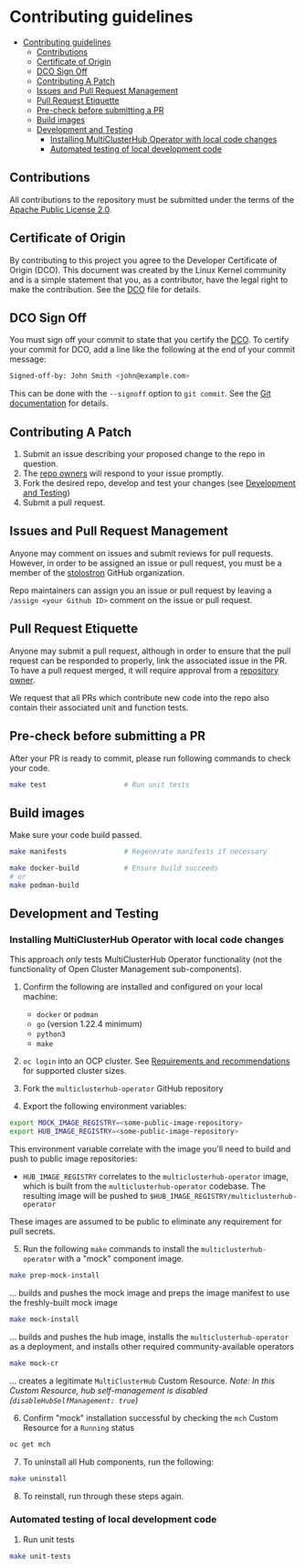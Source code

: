 [comment]: # ( Copyright Contributors to the Open Cluster Management project )

# Contributing guidelines

- [Contributing guidelines](#contributing-guidelines)
  - [Contributions](#contributions)
  - [Certificate of Origin](#certificate-of-origin)
  - [DCO Sign Off](#dco-sign-off)
  - [Contributing A Patch](#contributing-a-patch)
  - [Issues and Pull Request Management](#issues-and-pull-request-management)
  - [Pull Request Etiquette](#pull-request-etiquette)
  - [Pre-check before submitting a PR](#pre-check-before-submitting-a-pr)
  - [Build images](#build-images)
  - [Development and Testing](#development-and-testing)
    - [Installing MultiClusterHub Operator with local code changes](#installing-multiclusterhub-operator-with-local-code-changes)
    - [Automated testing of local development code](#automated-testing-of-local-development-code)

## Contributions

All contributions to the repository must be submitted under the terms of the [Apache Public License 2.0](https://www.apache.org/licenses/LICENSE-2.0).

## Certificate of Origin

By contributing to this project you agree to the Developer Certificate of
Origin (DCO). This document was created by the Linux Kernel community and is a
simple statement that you, as a contributor, have the legal right to make the
contribution. See the [DCO](DCO) file for details.

## DCO Sign Off

You must sign off your commit to state that you certify the
[DCO](https://github.com/open-cluster-management-io/community/blob/main/DCO).
To certify your commit for DCO, add a line like the following at the end of your commit message:

```bash
Signed-off-by: John Smith <john@example.com>
```

This can be done with the `--signoff` option to `git commit`. See the [Git documentation](https://git-scm.com/docs/git-commit#Documentation/git-commit.txt--s) for details.

## Contributing A Patch

1. Submit an issue describing your proposed change to the repo in question.
2. The [repo owners](OWNERS) will respond to your issue promptly.
3. Fork the desired repo, develop and test your changes (see [Development and Testing](#development-and-testing))
4. Submit a pull request.

## Issues and Pull Request Management

Anyone may comment on issues and submit reviews for pull requests. However, in order to be assigned an issue or pull
request, you must be a member of the [stolostron](https://github.com/stolostron) GitHub organization.

Repo maintainers can assign you an issue or pull request by leaving a `/assign <your Github ID>` comment on the issue
or pull request.

## Pull Request Etiquette

Anyone may submit a pull request, although in order to ensure that the pull request can be responded to properly,
link the associated issue in the PR. To have a pull request merged, it will require approval from a
[repository owner](OWNERS).

We request that all PRs which contribute new code into the repo also contain their associated unit and function tests.

## Pre-check before submitting a PR

After your PR is ready to commit, please run following commands to check your code.

```bash
make test                   # Run unit tests
```

## Build images

Make sure your code build passed.

```bash
make manifests              # Regenerate manifests if necessary

make docker-build           # Ensure build succeeds
# or
make podman-build
```

## Development and Testing

### Installing MultiClusterHub Operator with local code changes

This approach _only_ tests MultiClusterHub Operator functionality (not the functionality of Open Cluster Management
sub-components).

1. Confirm the following are installed and configured on your local machine:

   - `docker` or `podman`
   - `go` (version 1.22.4 minimum)
   - `python3`
   - `make`

2. `oc login` into an OCP cluster. See [Requirements and recommendations](https://access.redhat.com/documentation/en-us/red_hat_advanced_cluster_management_for_kubernetes/2.2/html/install/installing#requirements-and-recommendations) for supported cluster sizes.

3. Fork the `multiclusterhub-operator` GitHub repository

4. Export the following environment variables:

```bash
export MOCK_IMAGE_REGISTRY=<some-public-image-repository>
export HUB_IMAGE_REGISTRY=<some-public-image-repository>
```

This environment variable correlate with the image you'll need to build and push to public image repositories:

- `HUB_IMAGE_REGISTRY` correlates to the `multiclusterhub-operator` image, which is built from the `multiclusterhub-operator` codebase. The resulting image will be pushed to `$HUB_IMAGE_REGISTRY/multiclusterhub-operator`

These images are assumed to be public to eliminate any requirement for pull secrets.

5. Run the following `make` commands to install the `multiclusterhub-operator` with a "mock" component image.

```bash
make prep-mock-install
```

... builds and pushes the mock image and preps the image manifest to use the freshly-built mock image

```bash
make mock-install
```

... builds and pushes the hub image, installs the `multiclusterhub-operator` as a deployment, and installs other required community-available operators

```bash
make mock-cr
```

... creates a legitimate `MultiClusterHub` Custom Resource. *Note: In this Custom Resource, hub self-management is disabled (`disableHubSelfManagement: true`)*

6. Confirm "mock" installation successful by checking the `mch` Custom Resource for a `Running` status

```bash
oc get mch
```

7. To uninstall all Hub components, run the following:

```bash
make uninstall
```

8. To reinstall, run through these steps again.

### Automated testing of local development code

1. Run unit tests

```bash
make unit-tests
```
